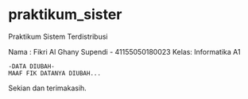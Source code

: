 # praktikum_sister

Praktikum Sistem Terdistribusi

Nama : Fikri Al Ghany Supendi - 41155050180023
Kelas: Informatika A1

    -DATA DIUBAH-
    MAAF FIK DATANYA DIUBAH...

Sekian dan terimakasih.
